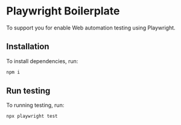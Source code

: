 # Playwright Boilerplate

To support you for enable Web automation testing using Playwright.

## Installation

To install dependencies, run:

```bash
npm i
```

## Run testing

To running testing, run:

```bash
npx playwright test
```
